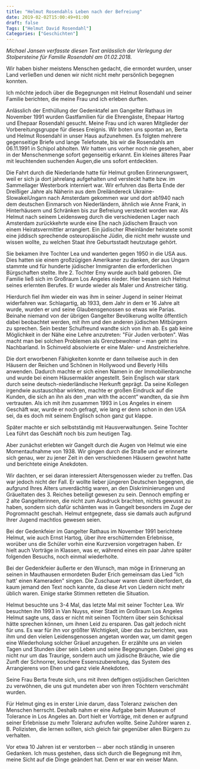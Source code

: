 ```yaml
---
title: "Helmut Rosendahls Leben nach der Befreiung"
date: 2019-02-02T15:00:49+01:00
draft: false
Tags: ["Helmut David Rosendahl"]
Categories: ["Geschichten"]
---
```

_Michael Jansen verfasste diesen Text anlässlich der Verlegung der Stolpersteine für Familie Rosendahl am 01.02.2018._

Wir haben bisher meistens Menschen gedacht, die ermordet wurden, unser Land verließen und denen wir nicht nicht mehr persönlich begegnen konnten.

Ich möchte jedoch über die Begegnungen mit Helmut Rosendahl und seiner Familie berichten, die meine Frau und ich erleben durften.

Anlässlich der Enthüllung der Gedenktafel am Gangelter Rathaus im November 1991 wurden Gastfamilien für die Ehrengäste, Ehepaar Hartog und Ehepaar Rosendahl gesucht.
Meine Frau und ich waren Mitglieder der Vorbereitungsgruppe für dieses Ereignis.
Wir boten uns spontan an, Berta und Helmut Rosendahl in unser Haus aufzunehmen.
Es folgten mehrere gegenseitige Briefe und lange Telefonate, bis wir die Rosendahls am 06.11.1991 in Schipol abholten.
Wir hatten uns vorher noch nie gesehen, aber in der Menschenmenge sofort gegenseitig erkannt.
Ein kleines älteres Paar mit leuchtenden suchenden Augen,die uns sofort entdeckten.

Die Fahrt durch die Niederlande hatte für Helmut großen Erinnerungswert, weil er sich ja dort jahrelang aufgehalten und versteckt hatte bzw. im Sammellager Westerbork interniert war.
Wir erfuhren das Berta Ende der Dreißiger Jahre als Näherin aus dem Dreiländereck Ukraine-SlowakeiUngarn nach Amsterdam gekommen war und dort ab1940 nach dem deutschen Einmarsch von Niederländern, ähnlich wie Anne Frank, in Hinterhäusern und Schränken bis zur Befreiung versteckt worden war.
Als Helmut nach seinem Leidensweg durch die verschiedenen Lager nach Amsterdam zurückkehrte wurde eine Ehe nach jüdischem Brauch von einem Heiratsvermittler arrangiert.
Ein jüdischer Rheinländer heiratete somit eine jiddisch sprechende osteuropäische Jüdin, die nicht mehr wusste und wissen wollte, zu welchen Staat ihre Geburtsstadt heutzutage gehört.

Sie bekamen ihre Tochter Lea und wanderten gegen 1950 in die USA aus.
Dies hatten sie einem großzügigen Amerikaner zu danken, der aus Ungarn stammte und für hunderte jüdischer Immigranten die erforderlichen Bürgschaften stellte.
Ihre 2. Tochter Emy wurde auch bald geboren.
Die Familie ließ sich im Großraum Los Angeles nieder.
Hier besann sich Helmut seines erlernten Berufes.
Er wurde wieder als Maler und Anstreicher tätig.

Hierdurch fiel ihm wieder ein was ihm in seiner Jugend in seiner Heimat widerfahren war.
Schlagartig, ab 1933, dem Jahr in dem er 16 Jahre alt wurde, wurden er und seine Glaubensgenossen so etwas wie Parias.
Beinahe niemand von der übrigen Gangelter Bevölkerung wollte öffentlich dabei beobachtet werden, mit ihm und den anderen jüdischen Mitbürgern zu sprechen.
Sein bester Schulfreund wandte sich von ihm ab.
Es gab keine Möglichkeit in der Nähe eine Lehre anzutreten: "Für Juden verboten".
Was macht man bei solchen Problemen als Grenzbewohner – man geht ins Nachbarland.
In Schinveld absolvierte er eine Maler- und Anstreicherlehre.

Die dort erworbenen Fähigkeiten konnte er dann teilweise auch in den Häusern der Reichen und Schönen in Hollywood und Beverly Hills anwenden.
Dadurch machte er sich einen Namen in der Immobilienbranche und wurde bei einem Häusermakler angestellt.
Sein Englisch war stark durch seine deutsch-niederländische Herkunft geprägt.
Da seine Kollegen irgendwie austauschbar wirkten, machte er großen Eindruck auf die Kunden, die sich an ihn als den „man with the accent“ wandten, da sie ihm vertrauten.
Als ich mit ihm zusammen 1993 in Los Angeles in einem Geschäft war, wurde er noch gefragt, wie lang er denn schon in den USA sei, da es doch mit seinem Englisch schon ganz gut klappe.

Später machte er sich selbstständig mit Hausverwaltungen.
Seine Tochter Lea führt das Geschäft noch bis zum heutigen Tag.

Aber zunächst erlebten wir Gangelt durch die Augen von Helmut wie eine Momentaufnahme von 1938.
Wir gingen durch die Straße und er erinnerte sich genau, wer zu jener Zeit in den verschiedenen Häusern gewohnt hatte und berichtete einige Anekdoten.

Wir dachten, er sei daran interessiert Altersgenossen wieder zu treffen.
Das war jedoch nicht der Fall.
Er wollte lieber jüngeren Deutschen begegnen, die aufgrund Ihres Alters unverdächtig waren, an den Diskriminierungen und Gräueltaten des 3. Reiches beteiligt gewesen zu sein.
Dennoch empfing er 2 alte Gangelterinnen, die nicht zum Ausdruck brachten, nichts gewusst zu haben, sondern sich dafür schämten was in Gangelt besonders im Zuge der Pogromnacht geschah.
Helmut entgegnete, dass sie damals auch aufgrund Ihrer Jugend machtlos gewesen seien.

Bei der Gedenkfeier im Gangelter Rathaus im November 1991 berichtete Helmut, wie auch Ernst Hartog, über ihre erschütternden Erlebnisse, worüber uns die Schüler vorhin eine Kurzversion vorgetragen haben.
Er hielt auch Vorträge in Klassen, was er, während eines ein paar Jahre später folgenden Besuchs, noch einmal wiederholte.

Bei der Gedenkfeier äußerte er den Wunsch, man möge in Erinnerung an seinen in Mauthausen ermordeten Buder Erich gemeinsam das Lied "Ich hatt' einen Kameraden" singen.
Die Zuschauer waren damit überfordert, da kaum jemand den Text noch kannte, da diese Art von Liedern nicht mehr üblich waren.
Einige starke Stimmen retteten die Situation.

Helmut besuchte uns 3-4 Mal, das letzte Mal mit seiner Tochter Lea.
Wir besuchten ihn 1993 in Van Nuyss, einer Stadt im Großraum Los Angeles Helmut sagte uns, dass er nicht mit seinen Töchtern über sein Schicksal hätte sprechen können, um ihnen Leid zu ersparen.
Das galt jedoch nicht für uns.
Es war für ihn vor größter Wichtigkeit, über das zu berichten, was ihm und den vielen Leidensgenossen angetan worden war, um damit gegen eine Wiederholung solcher Gräuel anzugehen.
Er erzählte uns an vielen Tagen und Stunden über sein Leben und seine Begegnungen.
Dabei ging es nicht nur um das Traurige, sondern auch um jüdische Bräuche, wie die Zunft der Schnorrer, koschere Essenszubereitung, das System des Arrangierens von Ehen und ganz viele Anekdoten.

Seine Frau Berta freute sich, uns mit ihren deftigen ostjüdischen Gerichten zu verwöhnen, die uns gut mundeten aber von ihren Töchtern verschmäht wurden.

Für Helmut ging es in erster Linie darum, dass Toleranz zwischen den Menschen herrscht.
Deshalb nahm er eine Aufgabe beim Museum of Tolerance in Los Angeles an.
Dort hielt er Vorträge, mit denen er aufgrund seiner Erlebnisse zu mehr Toleranz aufrufen wollte.
Seine Zuhörer waren z. B. Polizisten, die lernen sollten, sich gleich fair gegenüber allen Bürgern zu verhalten.

Vor etwa 10 Jahren ist er verstorben -- aber noch ständig in unseren Gedanken.
Ich muss gestehen, dass sich durch die Begegnung mit ihm, meine Sicht auf die Dinge geändert hat.
Denn er war ein weiser Mann.